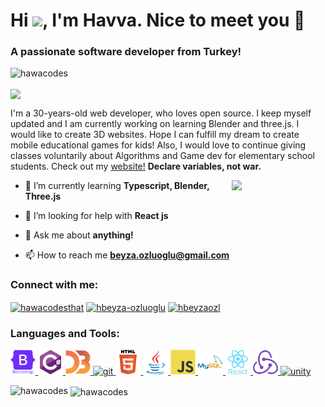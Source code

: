 <h1 align="left">Hi <img src="https://github.com/sudnyeshtalekar/sudnyeshtalekar/blob/master/Assets/Hi.gif" width="40px">, I'm Havva. Nice to meet you 🥰</h1>
<h3 align="left">A passionate software developer from Turkey!</h3>
<p  align="left"> <img src="https://komarev.com/ghpvc/?username=hawacodes" alt="hawacodes" /> </p>
<img align='center' src='https://media.giphy.com/media/LMcB8XospGZO8UQq87/giphy.gif' width='480'/>
<p>I'm a 30-years-old web developer, who loves open source. I keep myself updated and I am currently working on learning Blender and three.js. I would like to create 3D websites. Hope I can fulfill my dream to create mobile educational games for kids! Also, I would love to continue giving classes voluntarily about Algorithms and Game dev for elementary school students. Check out my <a href="https://havvabeyzaozluoglu.vercel.app" target="blank">website!</a> <b>Declare variables, not war.</b></p>
<img align='right' src='https://github.com/Rishit-dagli/Rishit-dagli/blob/master/images/octocat-anime.gif' width='150"'>


- 🌱 I’m currently learning **Typescript, Blender, Three.js**

- 🤝 I’m looking for help with **React js**

- 💬 Ask me about **anything!**

- 📫 How to reach me **beyza.ozluoglu@gmail.com**

<h3 align="left">Connect with me:</h3>

<a href="https://twitter.com/hawacodesthat" target="blank"><img align="center" src="https://raw.githubusercontent.com/rahuldkjain/github-profile-readme-generator/master/src/images/icons/Social/twitter.svg" alt="hawacodesthat" height="30" width="40" /></a>
<a href="https://linkedin.com/in/hbeyza-ozluoglu" target="blank"><img align="center" src="https://raw.githubusercontent.com/rahuldkjain/github-profile-readme-generator/master/src/images/icons/Social/linked-in-alt.svg" alt="hbeyza-ozluoglu" height="30" width="40" /></a>
<a href="https://instagram.com/hbeyzaozl" target="blank"><img align="center" src="https://raw.githubusercontent.com/rahuldkjain/github-profile-readme-generator/master/src/images/icons/Social/instagram.svg" alt="hbeyzaozl" height="30" width="40" /></a>
</p>

<h3 align="left">Languages and Tools:</h3>
<p align="left"> <a href="https://getbootstrap.com" target="_blank"> <img src="https://raw.githubusercontent.com/devicons/devicon/master/icons/bootstrap/bootstrap-plain-wordmark.svg" alt="bootstrap" width="40" height="40"/> </a> <a href="https://www.w3schools.com/cs/" target="_blank"> <img src="https://raw.githubusercontent.com/devicons/devicon/master/icons/csharp/csharp-original.svg" alt="csharp" width="40" height="40"/> </a> <a href="https://d3js.org/" target="_blank"> <img src="https://raw.githubusercontent.com/devicons/devicon/master/icons/d3js/d3js-original.svg" alt="d3js" width="40" height="40"/> </a> <a href="https://git-scm.com/" target="_blank"> <img src="https://www.vectorlogo.zone/logos/git-scm/git-scm-icon.svg" alt="git" width="40" height="40"/> </a> <a href="https://www.w3.org/html/" target="_blank"> <img src="https://raw.githubusercontent.com/devicons/devicon/master/icons/html5/html5-original-wordmark.svg" alt="html5" width="40" height="40"/> </a> <a href="https://www.java.com" target="_blank"> <img src="https://raw.githubusercontent.com/devicons/devicon/master/icons/java/java-original.svg" alt="java" width="40" height="40"/> </a> <a href="https://developer.mozilla.org/en-US/docs/Web/JavaScript" target="_blank"> <img src="https://raw.githubusercontent.com/devicons/devicon/master/icons/javascript/javascript-original.svg" alt="javascript" width="40" height="40"/> </a> <a href="https://www.mysql.com/" target="_blank"> <img src="https://raw.githubusercontent.com/devicons/devicon/master/icons/mysql/mysql-original-wordmark.svg" alt="mysql" width="40" height="40"/> </a> <a href="https://reactjs.org/" target="_blank"> <img src="https://raw.githubusercontent.com/devicons/devicon/master/icons/react/react-original-wordmark.svg" alt="react" width="40" height="40"/> </a> <a href="https://redux.js.org" target="_blank"> <img src="https://raw.githubusercontent.com/devicons/devicon/master/icons/redux/redux-original.svg" alt="redux" width="40" height="40"/> </a> <a href="https://unity.com/" target="_blank"> <img src="https://www.vectorlogo.zone/logos/unity3d/unity3d-icon.svg" alt="unity" width="40" height="40"/> </a> </p>

<p><img align="left" src="https://github-readme-stats.vercel.app/api/top-langs?username=hawacodes&show_icons=true&locale=en&layout=compact" alt="hawacodes" /></p>

<p>&nbsp;<img align="center" src="https://github-readme-stats.vercel.app/api?username=hawacodes&show_icons=true&locale=en" alt="hawacodes" /></p>


